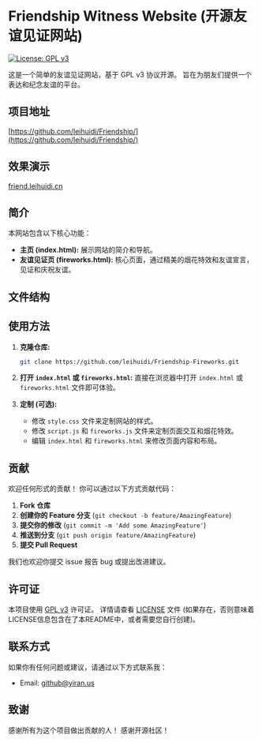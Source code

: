 # Friendship Witness Website (开源友谊见证网站)

[![License: GPL v3](https://img.shields.io/badge/License-GPLv3-blue.svg)](https://www.gnu.org/licenses/gpl-3.0)

这是一个简单的友谊见证网站，基于 GPL v3 协议开源。  旨在为朋友们提供一个表达和纪念友谊的平台。

## 项目地址

[https://github.com/leihuidi/Friendship/](https://github.com/leihuidi/Friendship/)

## 效果演示

[friend.leihuidi.cn](friend.leihuidi.cn)

## 简介

本网站包含以下核心功能：

*   **主页 (index.html):**  展示网站的简介和导航。
*   **友谊见证页 (fireworks.html):**  核心页面，通过精美的烟花特效和友谊宣言，见证和庆祝友谊。

## 文件结构


## 使用方法

1.  **克隆仓库:**

    ```bash
    git clone https://github.com/leihuidi/Friendship-Fireworks.git
    ```

2.  **打开 `index.html` 或 `fireworks.html`:**  直接在浏览器中打开 `index.html` 或 `fireworks.html` 文件即可体验。

3.  **定制 (可选):**

    *   修改 `style.css` 文件来定制网站的样式。
    *   修改 `script.js` 和 `fireworks.js` 文件来定制页面交互和烟花特效。
    *   编辑 `index.html` 和 `fireworks.html` 来修改页面内容和布局。

## 贡献

欢迎任何形式的贡献！  你可以通过以下方式贡献代码：

1.  **Fork 仓库**
2.  **创建你的 Feature 分支** (`git checkout -b feature/AmazingFeature`)
3.  **提交你的修改** (`git commit -m 'Add some AmazingFeature'`)
4.  **推送到分支** (`git push origin feature/AmazingFeature`)
5.  **提交 Pull Request**

我们也欢迎你提交 issue 报告 bug 或提出改进建议。

## 许可证

本项目使用 [GPL v3](https://www.gnu.org/licenses/gpl-3.0) 许可证。  详情请查看 [LICENSE](LICENSE) 文件 (如果存在，否则意味着LICENSE信息包含在了本README中，或者需要您自行创建)。

## 联系方式

如果你有任何问题或建议，请通过以下方式联系我：

*   Email: [github@yiran.us](mailto:github@yiran.us)

## 致谢

感谢所有为这个项目做出贡献的人！ 感谢开源社区！
